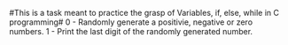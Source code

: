 #This is a task meant to practice the grasp of Variables, if, else, while in C programming#
0 - Randomly generate a positivie, negative or zero numbers.
1 - Print the last digit of the randomly generated number.
